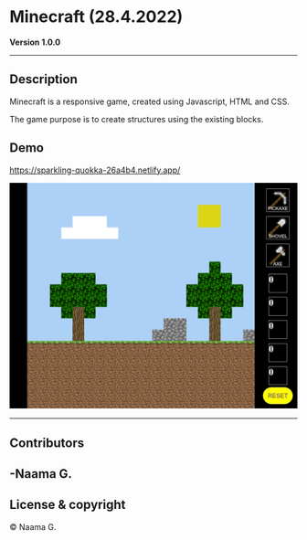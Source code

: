 ﻿# Minecraft (28.4.2022)


**Version 1.0.0**


------------------------------------------------
## Description

Minecraft is a responsive game, created using Javascript, HTML and CSS. 

The game purpose is to create structures using the existing blocks.

## Demo

https://sparkling-quokka-26a4b4.netlify.app/

![minecraft](./minecraft_Naama.png)

------------------------------------------------
## Contributors

-Naama G. 
------------
## License & copyright

&copy; Naama G.
